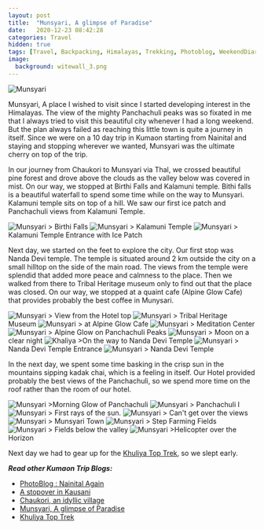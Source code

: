 ```yaml
---
layout: post
title:  "Munsyari, A glimpse of Paradise"
date:   2020-12-23 08:42:28
categories: Travel
hidden: true
tags: [Travel, Backpacking, Himalayas, Trekking, Photoblog, WeekendDiaries]
image:
  background: witewall_3.png
---
```

<img src="https://i.imgur.com/sJRWcGi.jpg" alt="Munsyari">

Munsyari, A place I wished to visit since I started developing interest in the Himalayas. The view of the mighty Panchachuli peaks was so fixated in me that I always tried to visit this beautiful city whenever I had a long weekend. But the plan always failed as reaching this little town is quite a journey in itself. Since we were on a 10 day trip in Kumaon starting from Nainital and staying and stopping wherever we wanted, Munsyari was the ultimate cherry on top of the trip. 

In our journey from Chaukori to Munsyari via Thal, we crossed beautiful pine forest and drove above the clouds as the valley below was covered in mist. On our way, we stopped at Birthi Falls and Kalamuni temple. Bithi falls is a beautiful waterfall to spend some time while on the way to Munsyari. Kalamuni temple sits on top of a hill. We saw our first ice patch and Panchachuli views from Kalamuni Temple. 

<img src="https://i.imgur.com/lMocFra.jpg" alt="Munsyari">
> Birthi Falls

<img src="https://i.imgur.com/5MAFJuT.jpg" alt="Munsyari">
> Kalamuni Temple

<img src="https://i.imgur.com/64MEgj6.jpg" alt="Munsyari">
> Kalamuni Temple Entrance with Ice Patch

Next day, we started on the feet to explore the city. Our first stop was Nanda Devi temple. The temple is situated around 2 km outside the city on a small hilltop on the side of the main road. The views from the temple were splendid that added more peace and calmness to the place. Then we walked from there to Tribal Heritage museum only to find out that the place was closed. On our way, we stopped at a quaint cafe (Alpine Glow Cafe) that provides probably the best coffee in Munysari. 

<img src="https://i.imgur.com/ZlBEAmL.jpg" alt="Munsyari">
> View from the Hotel top

<img src="https://i.imgur.com/JFIhbZp.jpg" alt="Munsyari">
> Tribal Heritage Museum

<img src="https://i.imgur.com/pdpmJpr.jpg" alt="Munsyari">
> at Alpine Glow Cafe

<img src="https://i.imgur.com/OqJvxDt.jpg" alt="Munsyari">
> Meditation Center

<img src="https://i.imgur.com/n2rGFDq.jpg" alt="Munsyari">
> Alpine Glow on Panchachuli Peaks

<img src="https://i.imgur.com/WFrYRFa.jpg" alt="Munsyari">
> Moon on a clear night

<img src="https://i.imgur.com/Gfv3rJg.jpg" alt="Khaliya">
>On the way to Nanda Devi Temple

<img src="https://i.imgur.com/nUfipsU.jpg" alt="Munsyari">
> Nanda Devi Temple Entrance

<img src="https://i.imgur.com/noxOVto.jpg" alt="Munsyari">
> Nanda Devi Temple 

In the next day, we spent some time basking in the crisp sun in the mountains sipping kadak chai, which is a feeling in itself. Our Hotel provided probably the best views of the Panchachuli, so we spend more time on the roof rather than the room of our hotel.

<img src="https://i.imgur.com/eUAv1Qv.jpg" alt="Munsyari">
>Morning Glow of Panchachuli

<img src="https://i.imgur.com/diDAX2F.jpg" alt="Munsyari">
> Panchachuli I

<img src="https://i.imgur.com/Rv6fBXg.jpg" alt="Munsyari">
> First rays of the sun. 

<img src="https://i.imgur.com/TBy5lvg.jpg" alt="Munsyari">
> Can't get over the views

<img src="https://i.imgur.com/7LKzLTK.jpg" alt="Munsyari">
> Munsyari Town

<img src="https://i.imgur.com/tjmNqBM.jpg" alt="Munsyari">
> Step Farming Fields

<img src="https://i.imgur.com/wj4Pwtx.jpg" alt="Munsyari">
> Fields below the valley

<img src="https://i.imgur.com/MPK2sIj.jpg" alt="Munsyari">
>Helicopter over the Horizon

Next day we had to gear up for the <a href="http://yogeshpandey.in/travel/Khaliya-Top/">Khuliya Top Trek</a>, so we slept early. 

**_Read other Kumaon Trip Blogs:_**

+ <a href="http://yogeshpandey.in/travel/Nainital/">PhotoBlog : Nainital Again</a>
+ <a href="http://yogeshpandey.in/travel/Kausani/">A stopover in Kausani</a>
+ <a href="http://yogeshpandey.in/travel/Chaukori/">Chaukori, an idyllic village</a>
+ <a href="http://yogeshpandey.in/travel/Munsyari/">Munsyari, A glimpse of Paradise</a>
+ <a href="http://yogeshpandey.in/travel/Khaliya-Top/">Khuliya Top Trek</a>

